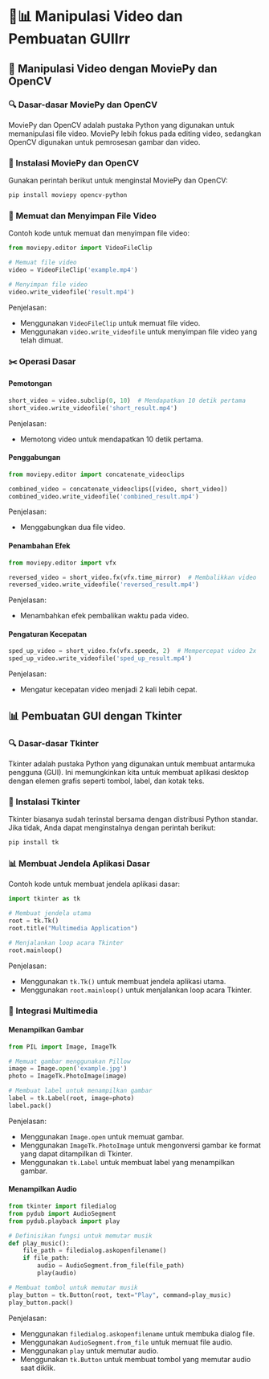 # 🎥📊 Manipulasi Video dan Pembuatan GUIIrr

## 🎥 Manipulasi Video dengan MoviePy dan OpenCV

### 🔍 Dasar-dasar MoviePy dan OpenCV

MoviePy dan OpenCV adalah pustaka Python yang digunakan untuk memanipulasi file video. MoviePy lebih fokus pada editing video, sedangkan OpenCV digunakan untuk pemrosesan gambar dan video.

### 💾 Instalasi MoviePy dan OpenCV

Gunakan perintah berikut untuk menginstal MoviePy dan OpenCV:

```bash
pip install moviepy opencv-python
```

### 🎥 Memuat dan Menyimpan File Video

Contoh kode untuk memuat dan menyimpan file video:

```python
from moviepy.editor import VideoFileClip

# Memuat file video
video = VideoFileClip('example.mp4')

# Menyimpan file video
video.write_videofile('result.mp4')
```

Penjelasan:

- Menggunakan `VideoFileClip` untuk memuat file video.
- Menggunakan `video.write_videofile` untuk menyimpan file video yang telah dimuat.

### ✂️ Operasi Dasar

#### Pemotongan

```python
short_video = video.subclip(0, 10)  # Mendapatkan 10 detik pertama
short_video.write_videofile('short_result.mp4')
```

Penjelasan:

- Memotong video untuk mendapatkan 10 detik pertama.

#### Penggabungan

```python
from moviepy.editor import concatenate_videoclips

combined_video = concatenate_videoclips([video, short_video])
combined_video.write_videofile('combined_result.mp4')
```

Penjelasan:

- Menggabungkan dua file video.

#### Penambahan Efek

```python
from moviepy.editor import vfx

reversed_video = short_video.fx(vfx.time_mirror)  # Membalikkan video
reversed_video.write_videofile('reversed_result.mp4')
```

Penjelasan:

- Menambahkan efek pembalikan waktu pada video.

#### Pengaturan Kecepatan

```python
sped_up_video = short_video.fx(vfx.speedx, 2)  # Mempercepat video 2x
sped_up_video.write_videofile('sped_up_result.mp4')
```

Penjelasan:

- Mengatur kecepatan video menjadi 2 kali lebih cepat.

## 📊 Pembuatan GUI dengan Tkinter

### 🔍 Dasar-dasar Tkinter

Tkinter adalah pustaka Python yang digunakan untuk membuat antarmuka pengguna (GUI). Ini memungkinkan kita untuk membuat aplikasi desktop dengan elemen grafis seperti tombol, label, dan kotak teks.

### 💾 Instalasi Tkinter

Tkinter biasanya sudah terinstal bersama dengan distribusi Python standar. Jika tidak, Anda dapat menginstalnya dengan perintah berikut:

```bash
pip install tk
```

### 📊 Membuat Jendela Aplikasi Dasar

Contoh kode untuk membuat jendela aplikasi dasar:

```python
import tkinter as tk

# Membuat jendela utama
root = tk.Tk()
root.title("Multimedia Application")

# Menjalankan loop acara Tkinter
root.mainloop()
```

Penjelasan:

- Menggunakan `tk.Tk()` untuk membuat jendela aplikasi utama.
- Menggunakan `root.mainloop()` untuk menjalankan loop acara Tkinter.

### 🎨 Integrasi Multimedia

#### Menampilkan Gambar

```python
from PIL import Image, ImageTk

# Memuat gambar menggunakan Pillow
image = Image.open('example.jpg')
photo = ImageTk.PhotoImage(image)

# Membuat label untuk menampilkan gambar
label = tk.Label(root, image=photo)
label.pack()
```

Penjelasan:

- Menggunakan `Image.open` untuk memuat gambar.
- Menggunakan `ImageTk.PhotoImage` untuk mengonversi gambar ke format yang dapat ditampilkan di Tkinter.
- Menggunakan `tk.Label` untuk membuat label yang menampilkan gambar.

#### Menampilkan Audio

```python
from tkinter import filedialog
from pydub import AudioSegment
from pydub.playback import play

# Definisikan fungsi untuk memutar musik
def play_music():
    file_path = filedialog.askopenfilename()
    if file_path:
        audio = AudioSegment.from_file(file_path)
        play(audio)

# Membuat tombol untuk memutar musik
play_button = tk.Button(root, text="Play", command=play_music)
play_button.pack()
```

Penjelasan:

- Menggunakan `filedialog.askopenfilename` untuk membuka dialog file.
- Menggunakan `AudioSegment.from_file` untuk memuat file audio.
- Menggunakan `play` untuk memutar audio.
- Menggunakan `tk.Button` untuk membuat tombol yang memutar audio saat diklik.
